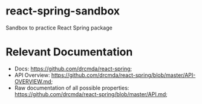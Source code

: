 # react-spring-sandbox

Sandbox to practice React Spring package


# Relevant Documentation

* Docs: https://github.com/drcmda/react-spring;
* API Overview: https://github.com/drcmda/react-spring/blob/master/API-OVERVIEW.md;
* Raw documentation of all possible properties: https://github.com/drcmda/react-spring/blob/master/API.md;
